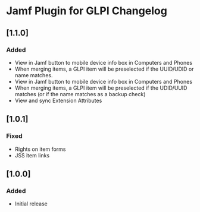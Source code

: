 # Jamf Plugin for GLPI Changelog

## [1.1.0]

### Added
- View in Jamf button to mobile device info box in Computers and Phones
- When merging items, a GLPI item will be preselected if the UUID/UDID or name matches.
 - View in Jamf button to mobile device info box in Computers and Phones
 - When merging items, a GLPI item will be preselected if the UDID/UUID matches (or if the name matches as a backup check)
 - View and sync Extension Attributes


## [1.0.1]

### Fixed
- Rights on item forms
- JSS item links

## [1.0.0]

### Added
- Initial release
